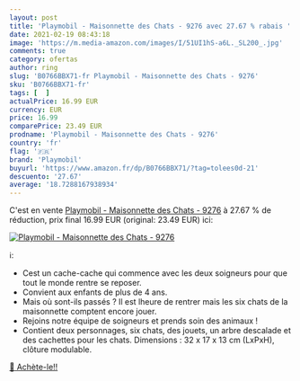 ```yaml
---
layout: post
title: 'Playmobil - Maisonnette des Chats - 9276 avec 27.67 % rabais '
date: 2021-02-19 08:43:18
image: 'https://m.media-amazon.com/images/I/51UI1hS-a6L._SL200_.jpg'
comments: true
category: ofertas
author: ring
slug: 'B0766BBX71-fr Playmobil - Maisonnette des Chats - 9276'
sku: 'B0766BBX71-fr'
tags: [  ]
actualPrice: 16.99 EUR
currency: EUR
price: 16.99
comparePrice: 23.49 EUR
prodname: 'Playmobil - Maisonnette des Chats - 9276'
country: 'fr'
flag: '🇫🇷'
brand: 'Playmobil'
buyurl: 'https://www.amazon.fr/dp/B0766BBX71/?tag=tolees0d-21'
descuento: '27.67'
average: '18.7288167938934'
---
```


C'est en vente [Playmobil - Maisonnette des Chats - 9276](https://www.amazon.fr/dp/B0766BBX71/?tag=tolees0d-21)  à  27.67 % de réduction, prix final  16.99 EUR (original: 23.49 EUR) ici:

[![Playmobil - Maisonnette des Chats - 9276](https://m.media-amazon.com/images/I/51UI1hS-a6L._SL200_.jpg)](https://www.amazon.fr/dp/B0766BBX71/?tag=tolees0d-21)

ℹ️:

- Cest un cache-cache qui commence avec les deux soigneurs pour que tout le monde rentre se reposer.
- Convient aux enfants de plus de 4 ans.
- Mais où sont-ils passés ? Il est lheure de rentrer mais les six chats de la maisonnette comptent encore jouer.
- Rejoins notre équipe de soigneurs et prends soin des animaux !
- Contient deux personnages, six chats, des jouets, un arbre descalade et des cachettes pour les chats. Dimensions : 32 x 17 x 13 cm (LxPxH), clôture modulable.

[🛒 Achète-le!!](https://www.amazon.fr/dp/B0766BBX71/?tag=tolees0d-21)
